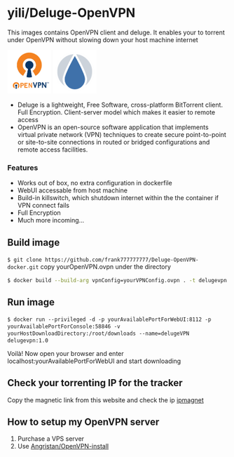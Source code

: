 # yili/Deluge-OpenVPN
This images contains OpenVPN client and deluge. It enables your to torrent under OpenVPN without slowing down your host machine internet

<img src="https://github.com/frank777777777/Deluge-OpenVPN-docker/blob/master/images/OpenVPN.png?raw=true" width="100" height="100">    <img src="https://github.com/frank777777777/Deluge-OpenVPN-docker/blob/master/images/Deluge.png?raw=true" width="100" height="100">

* Deluge is a lightweight, Free Software, cross-platform BitTorrent client. Full Encryption. Client-server model which makes it easier to remote access
* OpenVPN is an open-source software application that implements virtual private network (VPN) techniques to create secure point-to-point or site-to-site connections in routed or bridged configurations and remote access facilities.

### Features
* Works out of box, no extra configuration in dockerfile
* WebUI accessable from host machine
* Build-in killswitch, which shutdown internet within the the container if VPN connect fails
* Full Encryption
* Much more incoming...

## Build image

```$ git clone https://github.com/frank777777777/Deluge-OpenVPN-docker.git```
    copy yourOpenVPN.ovpn under the directory
```bash
$ docker build --build-arg vpnConfig=yourVPNConfig.ovpn . -t delugevpn:1.0 -f dockerfile
```

## Run image
```
$ docker run --privileged -d -p yourAvailablePortForWebUI:8112 -p yourAvailablePortForConsole:58846 -v yourHostDownloadDirectory:/root/downloads --name=delugeVPN delugevpn:1.0
```
Voilà! Now open your browser and enter localhost:yourAvailablePortForWebUI and start downloading

## Check your torrenting IP for the tracker
Copy the magnetic link from this website and check the ip
[ipmagnet](http://ipmagnet.services.cbcdn.com/)


## How to setup my OpenVPN server
1. Purchase a VPS server 
1. Use [Angristan/OpenVPN-install](https://github.com/Angristan/OpenVPN-install)

